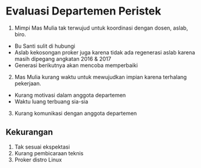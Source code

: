 # Evaluasi Departemen Peristek

1. Mimpi Mas Mulia tak terwujud untuk koordinasi dengan dosen, aslab, biro.
* Bu Santi sulit di hubungi
* Aslab kekosongan proker juga karena tidak ada regenerasi aslab karena masih dipegang angkatan 2016 & 2017
* Generasi berikutnya akan mencoba memperbaiki 

2. Mas Mulia kurang waktu untuk mewujudkan impian karena terhalang pekerjaan.
* Kurang motivasi dalam anggota departemen
* Waktu luang terbuang sia-sia  

3. Kurang komunikasi dengan anggota departemen

## Kekurangan 
1. Tak sesuai ekspektasi
2. Kurang pembicaraan teknis
3. Proker distro Linux
